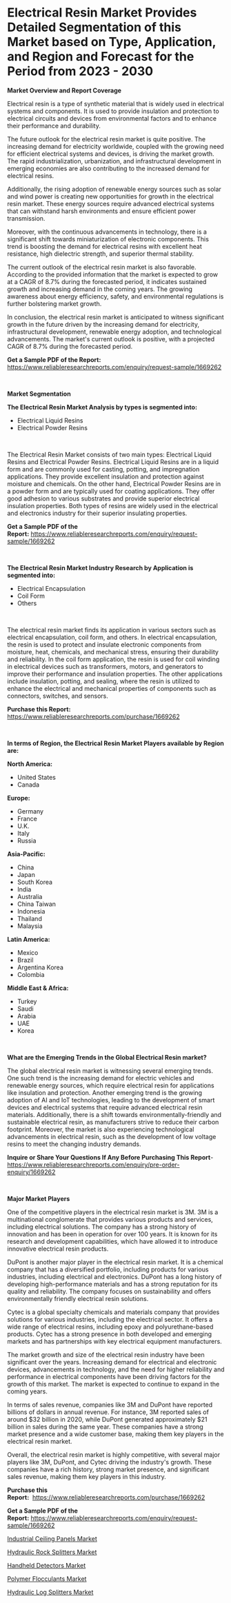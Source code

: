 <p><h1>Electrical Resin Market Provides Detailed Segmentation of this Market based on Type, Application, and Region and Forecast for the Period from 2023 - 2030</h1></p><p><strong>Market Overview and Report Coverage</strong></p>
<p><p>Electrical resin is a type of synthetic material that is widely used in electrical systems and components. It is used to provide insulation and protection to electrical circuits and devices from environmental factors and to enhance their performance and durability.</p><p>The future outlook for the electrical resin market is quite positive. The increasing demand for electricity worldwide, coupled with the growing need for efficient electrical systems and devices, is driving the market growth. The rapid industrialization, urbanization, and infrastructural development in emerging economies are also contributing to the increased demand for electrical resins.</p><p>Additionally, the rising adoption of renewable energy sources such as solar and wind power is creating new opportunities for growth in the electrical resin market. These energy sources require advanced electrical systems that can withstand harsh environments and ensure efficient power transmission.</p><p>Moreover, with the continuous advancements in technology, there is a significant shift towards miniaturization of electronic components. This trend is boosting the demand for electrical resins with excellent heat resistance, high dielectric strength, and superior thermal stability.</p><p>The current outlook of the electrical resin market is also favorable. According to the provided information that the market is expected to grow at a CAGR of 8.7% during the forecasted period, it indicates sustained growth and increasing demand in the coming years. The growing awareness about energy efficiency, safety, and environmental regulations is further bolstering market growth.</p><p>In conclusion, the electrical resin market is anticipated to witness significant growth in the future driven by the increasing demand for electricity, infrastructural development, renewable energy adoption, and technological advancements. The market's current outlook is positive, with a projected CAGR of 8.7% during the forecasted period.</p></p>
<p><strong>Get a Sample PDF of the Report:</strong> <a href="https://www.reliableresearchreports.com/enquiry/request-sample/1669262">https://www.reliableresearchreports.com/enquiry/request-sample/1669262</a></p>
<p>&nbsp;</p>
<p><strong>Market Segmentation</strong></p>
<p><strong>The Electrical Resin Market Analysis by types is segmented into:</strong></p>
<p><ul><li>Electrical Liquid Resins</li><li>Electrical Powder Resins</li></ul></p>
<p>&nbsp;</p>
<p><p>The Electrical Resin Market consists of two main types: Electrical Liquid Resins and Electrical Powder Resins. Electrical Liquid Resins are in a liquid form and are commonly used for casting, potting, and impregnation applications. They provide excellent insulation and protection against moisture and chemicals. On the other hand, Electrical Powder Resins are in a powder form and are typically used for coating applications. They offer good adhesion to various substrates and provide superior electrical insulation properties. Both types of resins are widely used in the electrical and electronics industry for their superior insulating properties.</p></p>
<p><strong>Get a Sample PDF of the Report:</strong>&nbsp;<a href="https://www.reliableresearchreports.com/enquiry/request-sample/1669262">https://www.reliableresearchreports.com/enquiry/request-sample/1669262</a></p>
<p>&nbsp;</p>
<p><strong>The Electrical Resin Market Industry Research by Application is segmented into:</strong></p>
<p><ul><li>Electrical Encapsulation</li><li>Coil Form</li><li>Others</li></ul></p>
<p>&nbsp;</p>
<p><p>The electrical resin market finds its application in various sectors such as electrical encapsulation, coil form, and others. In electrical encapsulation, the resin is used to protect and insulate electronic components from moisture, heat, chemicals, and mechanical stress, ensuring their durability and reliability. In the coil form application, the resin is used for coil winding in electrical devices such as transformers, motors, and generators to improve their performance and insulation properties. The other applications include insulation, potting, and sealing, where the resin is utilized to enhance the electrical and mechanical properties of components such as connectors, switches, and sensors.</p></p>
<p><strong>Purchase this Report:</strong>&nbsp; <a href="https://www.reliableresearchreports.com/purchase/1669262">https://www.reliableresearchreports.com/purchase/1669262</a></p>
<p>&nbsp;</p>
<p><strong>In terms of Region, the Electrical Resin Market Players available by Region are:</strong></p>
<p>
    <p> <strong> North America: </strong>
        <ul>
            <li>United States</li>
            <li>Canada</li>
        </ul>
        </p> 
    <p> <strong> Europe: </strong>
        <ul>
            <li>Germany</li>
            <li>France</li>
            <li>U.K.</li>
            <li>Italy</li>
            <li>Russia</li>
        </ul>
        </p> 
    <p> <strong> Asia-Pacific: </strong>
        <ul>
            <li>China</li>
            <li>Japan</li>
            <li>South Korea</li>
            <li>India</li>
            <li>Australia</li>
            <li>China Taiwan</li>
            <li>Indonesia</li>
            <li>Thailand</li>
            <li>Malaysia</li>
        </ul>
        </p> 
    <p> <strong> Latin America: </strong>
        <ul>
            <li>Mexico</li>
            <li>Brazil</li>
            <li>Argentina Korea</li>
            <li>Colombia</li>
        </ul>
        </p> 
    <p> <strong> Middle East & Africa: </strong>
        <ul>
            <li>Turkey</li>
            <li>Saudi</li>
            <li>Arabia</li>
            <li>UAE</li>
            <li>Korea</li>
        </ul>
    </p>
    </p>
<p>&nbsp;</p>
<p><strong>What are the Emerging Trends in the Global Electrical Resin market?</strong></p>
<p><p>The global electrical resin market is witnessing several emerging trends. One such trend is the increasing demand for electric vehicles and renewable energy sources, which require electrical resin for applications like insulation and protection. Another emerging trend is the growing adoption of AI and IoT technologies, leading to the development of smart devices and electrical systems that require advanced electrical resin materials. Additionally, there is a shift towards environmentally-friendly and sustainable electrical resin, as manufacturers strive to reduce their carbon footprint. Moreover, the market is also experiencing technological advancements in electrical resin, such as the development of low voltage resins to meet the changing industry demands.</p></p>
<p><strong>Inquire or Share Your Questions If Any Before Purchasing This Report</strong>- <a href="https://www.reliableresearchreports.com/enquiry/pre-order-enquiry/1669262">https://www.reliableresearchreports.com/enquiry/pre-order-enquiry/1669262</a></p>
<p>&nbsp;</p>
<p><strong>Major Market Players</strong></p>
<p><p>One of the competitive players in the electrical resin market is 3M. 3M is a multinational conglomerate that provides various products and services, including electrical solutions. The company has a strong history of innovation and has been in operation for over 100 years. It is known for its research and development capabilities, which have allowed it to introduce innovative electrical resin products.</p><p>DuPont is another major player in the electrical resin market. It is a chemical company that has a diversified portfolio, including products for various industries, including electrical and electronics. DuPont has a long history of developing high-performance materials and has a strong reputation for its quality and reliability. The company focuses on sustainability and offers environmentally friendly electrical resin solutions.</p><p>Cytec is a global specialty chemicals and materials company that provides solutions for various industries, including the electrical sector. It offers a wide range of electrical resins, including epoxy and polyurethane-based products. Cytec has a strong presence in both developed and emerging markets and has partnerships with key electrical equipment manufacturers.</p><p>The market growth and size of the electrical resin industry have been significant over the years. Increasing demand for electrical and electronic devices, advancements in technology, and the need for higher reliability and performance in electrical components have been driving factors for the growth of this market. The market is expected to continue to expand in the coming years.</p><p>In terms of sales revenue, companies like 3M and DuPont have reported billions of dollars in annual revenue. For instance, 3M reported sales of around $32 billion in 2020, while DuPont generated approximately $21 billion in sales during the same year. These companies have a strong market presence and a wide customer base, making them key players in the electrical resin market.</p><p>Overall, the electrical resin market is highly competitive, with several major players like 3M, DuPont, and Cytec driving the industry's growth. These companies have a rich history, strong market presence, and significant sales revenue, making them key players in this industry.</p></p>
<p><strong>Purchase this Report:</strong>&nbsp;&nbsp;<a href="https://www.reliableresearchreports.com/purchase/1669262">https://www.reliableresearchreports.com/purchase/1669262</a></p>
<p></p>
<p><strong>Get a Sample PDF of the Report:</strong>&nbsp;<a href="https://www.reliableresearchreports.com/enquiry/request-sample/1669262">https://www.reliableresearchreports.com/enquiry/request-sample/1669262</a></p>
<p><p><a href="https://github.com/grishafomin4852/Market-Research-Report-List-1/blob/main/industrial-ceiling-panels-market.md">Industrial Ceiling Panels Market</a></p><p><a href="https://medium.com/@nathanl41025/hydraulic-rock-splitters-market-comprehensive-assessment-by-type-application-and-geography-423aafaf9634">Hydraulic Rock Splitters Market</a></p><p><a href="https://medium.com/@rosm15203/handheld-detectors-market-insight-market-trends-growth-forecasted-from-2023-to-2030-9eb95c0ec6d2">Handheld Detectors Market</a></p><p><a href="https://github.com/ruslanpoljakovrd177/Market-Research-Report-List-1/blob/main/polymer-flocculants-market.md">Polymer Flocculants Market</a></p><p><a href="https://medium.com/@maryg156987/hydraulic-log-splitters-market-insights-into-market-cagr-market-trends-and-growth-strategies-b8adcc0d02d7">Hydraulic Log Splitters Market</a></p></p>